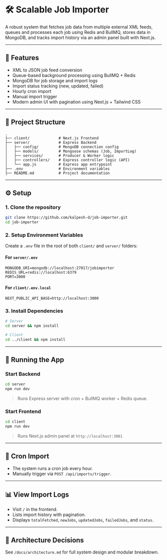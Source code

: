 # 🛠️ Scalable Job Importer

A robust system that fetches job data from multiple external XML feeds, queues and processes each job using Redis and BullMQ, stores data in MongoDB, and tracks import history via an admin panel built with Next.js.

---

## 🚀 Features

* XML to JSON job feed conversion
* Queue-based background processing using BullMQ + Redis
* MongoDB for job storage and import logs
* Import status tracking (new, updated, failed)
* Hourly cron import
* Manual import trigger
* Modern admin UI with pagination using Next.js + Tailwind CSS

---

## 📁 Project Structure

```
.
├── client/             # Next.js Frontend
├── server/             # Express Backend
│   ├── config/         # MongoDB connection config
│   ├── models/         # Mongoose schemas (Job, ImportLog)
│   ├── services/       # Producer & Worker logic
│   ├── controllers/    # Express controller logic (API)
│   └── app.js          # Express app entrypoint
├── .env                # Environment variables
├── README.md           # Project documentation
```

---

## ⚙️ Setup

### 1. Clone the repository

```bash
git clone https://github.com/kalpesh-d/job-importer.git
cd job-importer
```

### 2. Setup Environment Variables

Create a `.env` file in the root of both `client/` and `server/` folders:

#### For `server/.env`

```env
MONGODB_URI=mongodb://localhost:27017/jobimporter
REDIS_URL=redis://localhost:6379
PORT=3000
```

#### For `client/.env.local`

```env
NEXT_PUBLIC_API_BASE=http://localhost:3000
```

### 3. Install Dependencies

```bash
# Server
cd server && npm install

# Client
cd ../client && npm install
```

---

## 🧪 Running the App

### Start Backend

```bash
cd server
npm run dev
```

> Runs Express server with cron + BullMQ worker + Redis queue.

### Start Frontend

```bash
cd client
npm run dev
```

> Runs Next.js admin panel at `http://localhost:3001`

---

## 🔄 Cron Import

* The system runs a cron job every hour.
* Manually trigger via `POST /api/imports/trigger`.

---

## 📊 View Import Logs

* Visit `/` in the frontend.
* Lists import history with pagination.
* Displays `totalFetched`, `newJobs`, `updatedJobs`, `failedJobs`, and `status`.

---

## 🧠 Architecture Decisions

See `/docs/architecture.md` for full system design and modular breakdown.


